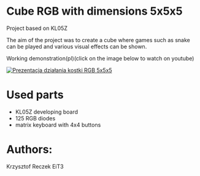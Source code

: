 # Cube RGB with dimensions 5x5x5

Project based on KL05Z

The aim of the project was to create a cube where games such as snake can be played and various visual effects can be shown.


Working demonstration(pl)(click on the image below to watch on youtube) 

<p align="center">
  
[![Prezentacja działania kostki RGB 5x5x5](https://i9.ytimg.com/vi_webp/ej48UOplicw/mqdefault.webp?sqp=CKyruIYG&rs=AOn4CLDtBxMOD9hB22tXV5ytPIZJE5BuXA)](https://www.youtube.com/watch?v=ej48UOplicw "Prezentacja działania kostki RGB 5x5x5")
  
</p>

  
# Used parts
- KL05Z developing board
- 125 RGB diodes
- matrix keyboard with 4x4 buttons


# Authors:
Krzysztof Reczek EiT3
